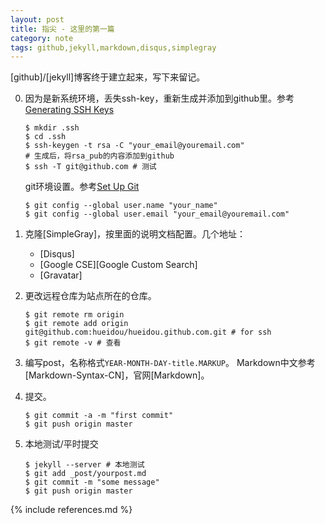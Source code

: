 ```yaml
---
layout: post
title: 指尖 - 这里的第一篇
category: note
tags: github,jekyll,markdown,disqus,simplegray
---
```


[github]/[jekyll]博客终于建立起来，写下来留记。

0.	因为是新系统环境，丢失ssh-key，重新生成并添加到github里。参考[Generating SSH Keys](https://help.github.com/articles/generating-ssh-keys)

		$ mkdir .ssh
		$ cd .ssh
		$ ssh-keygen -t rsa -C "your_email@youremail.com"
		# 生成后，将rsa_pub的内容添加到github
		$ ssh -T git@github.com	# 测试

	git环境设置。参考[Set Up Git](https://help.github.com/articles/set-up-git)

		$ git config --global user.name "your_name"
		$ git config --global user.email "your_email@youremail.com"

1.	克隆[SimpleGray]，按里面的说明文档配置。几个地址：
	*	[Disqus]
	*	[Google CSE][Google Custom Search]
	*	[Gravatar]

2.	更改远程仓库为站点所在的仓库。

		$ git remote rm origin
		$ git remote add origin git@github.com:hueidou/hueidou.github.com.git # for ssh
		$ git remote -v # 查看

3.	编写post，名称格式`YEAR-MONTH-DAY-title.MARKUP`。
	Markdown中文参考[Markdown-Syntax-CN]，官网[Markdown]。

4.	提交。

		$ git commit -a -m "first commit"
		$ git push origin master

5.	本地测试/平时提交

		$ jekyll --server # 本地测试
		$ git add _post/yourpost.md
		$ git commit -m "some message"
		$ git push origin master
	

{% include references.md %}
